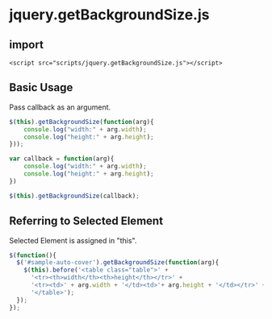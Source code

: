 # jquery.getBackgroundSize.js

## import

```html:import
<script src="scripts/jquery.getBackgroundSize.js"></script>
```

## Basic Usage
Pass callback as an argument.

```js
$(this).getBackgroundSize(function(arg){
    console.log("width:" + arg.width);
    console.log("height:" + arg.height);
}));
```

```js
var callback = function(arg){
    console.log("width:" + arg.width);
    console.log("height:" + arg.height);
})

$(this).getBackgroundSize(callback);
```

## Referring to Selected Element

Selected Element is assigned in "this".

```js
$(function(){
  $('#sample-auto-cover').getBackgroundSize(function(arg){
    $(this).before('<table class="table">' +
      '<tr><th>width</th><th>height</th></tr>' +
      '<tr><td>' + arg.width + '</td><td>'+ arg.height + '</td></tr>' +
      '</table>');
  });
});
```
